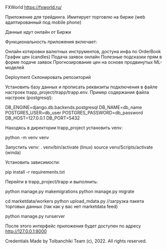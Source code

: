 FXWorld
https://fxworld.ru/

Приложение для трейдинга. Имитирует торговлю на бирже
(web адаптированный под mobile phone)

Данные идут онлайн от Биржи

Функциональность приложения включает:

Онлайн котировки валютных инструментов, достуна инфа по OrderBook
График цен (candles)
Подача заявок онлайн
Полезные подсказки прям в форме подаче заявок
Прогнозирование цен на основе продвинутых ML-моделей

Deployment
Склонировать репозиторий

Установить базу данных и прописать реквизиты подключения в файле настроек trapp_project/trapp/trapp.env.
Пример содержания файла настроек (postgresql):

DB_ENGINE=django.db.backends.postgresql DB_NAME=db_name POSTGRES_USER=db_user POSTGRES_PASSWORD=db_password DB_HOST=127.0.0.1 DB_PORT=5432

Находясь в директории trapp_project установить venv:

python -m venv venv

Запустить venv: . venv/bin/activate (linux) source venv/Scripts/activate (winda)

Установить зависимости:

pip install -r requirements.txt

Перейти в trapp_project/trapp и выполнить:

python manage.py makemigrations 
python manage.py migrate

cd marketdata/workers
python upload_mdata.py //загрузка пакета торговых данных (так как у вас нет marketdata feed)

python manage.py runserver

После этого интерфейс приложения будет доступен по адресу http://127.0.0.1:8000

Credentials
Made by Tolbanchiki Team (c), 2022.
All rights reserved.
